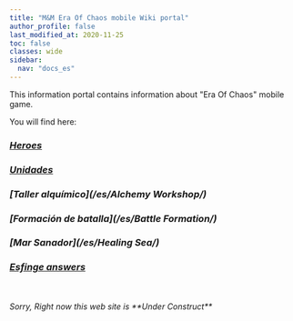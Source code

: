 ```yaml
---
title: "M&M Era Of Chaos mobile Wiki portal"
author_profile: false
last_modified_at: 2020-11-25
toc: false
classes: wide
sidebar:
  nav: "docs_es"
---
```


This information portal contains information about "Era Of Chaos" mobile game.



You will find here:
### <i class="fas fa-chess-king"/>  [Heroes](/es/heroes/) 
### <i class="fab fa-optin-monster"/>  [Unidades](/es/units/)
### <i class="fas fa-place-of-worship"/>  [Taller alquímico](/es/Alchemy Workshop/)
### <i class="fab fa-battle-net"/> [Formación de batalla](/es/Battle Formation/)
### <i class="fas fa-water"/>  [Mar Sanador](/es/Healing Sea/)
### <i class="fas fa-question-circle"/>  [Esfinge answers](/es/sphinx/)
<br/>
<br/>
Sorry, Right now this web site is **Under Construct**



